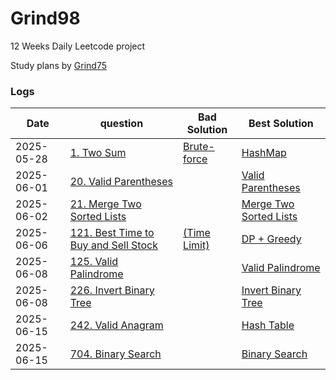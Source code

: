 # Grind98
12 Weeks Daily Leetcode project

Study plans by [Grind75](https://www.techinterviewhandbook.org/grind75/)

### Logs
|Date|question|Bad Solution|Best Solution|
|-----|-----|-----|-----|
|2025-05-28|[1. Two Sum](https://leetcode.com/problems/two-sum/)|[Brute-force](./Solution/Week1/Two_sum(brute_force).swift)|[HashMap](./Solution/Week1/Two_Sum(HashMap).swift)|
|2025-06-01|[20. Valid Parentheses](https://leetcode.com/problems/valid-parentheses/)|           |[Valid Parentheses](./Solution/Easy/Valid%20Parentheses.swift)|
|2025-06-02|[21. Merge Two Sorted Lists](https://leetcode.com/problems/merge-two-sorted-lists/)|       |[Merge Two Sorted Lists](./Solution/Easy/Merge%20Two%20Sorted%20Lists.swift)|
|2025-06-06|[121. Best Time to Buy and Sell Stock](https://leetcode.com/problems/best-time-to-buy-and-sell-stock/description/)|[(Time Limit)](./Solution/Easy/Best%20Time%20to%20Buy%20and%20Sell%20Stock(Time%20Limit).swift)|[DP + Greedy](./Solution/Easy/Best%20Time%20to%20Buy%20and%20Sell%20Stock(DP).swift)|
|2025-06-08|[125. Valid Palindrome](Link)|       |[Valid Palindrome](./Solution/Easy/Valid%20Palindrome.swift)|
|2025-06-08|[226. Invert Binary Tree](https://leetcode.com/problems/invert-binary-tree/description/)|    |[Invert Binary Tree](./Solution/Easy/Invert%20Binary%20Tree.swift)|
|2025-06-15|[242. Valid Anagram](https://leetcode.com/problems/valid-anagram/description/)|  |[Hash Table](./Solution/Easy/Valid%20Palindrome.swift)|
|2025-06-15|[704. Binary Search](https://leetcode.com/problems/binary-search/)| |[Binary Search](./Solution/Easy/Binary%20Search.swift)|

<!-- |2025-06-00|[Title](Link)|[Title](path)|[Title](path)| -->